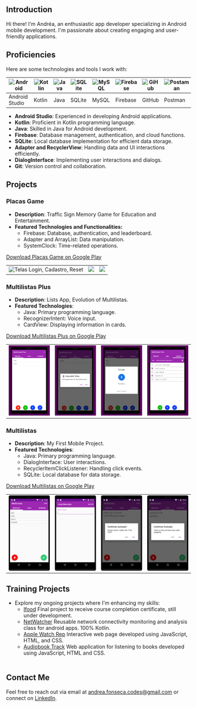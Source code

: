 ## Introduction
Hi there! I'm Andréa, an enthusiastic app developer specializing in Android mobile development. 
I'm passionate about creating engaging and user-friendly applications.

## Proficiencies
Here are some technologies and tools I work with:

| <img src="https://cdn.jsdelivr.net/gh/devicons/devicon/icons/androidstudio/androidstudio-original.svg" alt="Android" width="80" height="80"/> | <img src="https://cdn.jsdelivr.net/gh/devicons/devicon/icons/kotlin/kotlin-original.svg" alt="Kotlin" width="80" height="80"/> | <img src="https://cdn.jsdelivr.net/gh/devicons/devicon/icons/java/java-original.svg" alt="Java" width="90" height="90"/> | <img src="https://cdn.jsdelivr.net/gh/devicons/devicon/icons/sqlite/sqlite-original.svg" alt="SQLite" width="80" height="80"/> | <img src="https://cdn.jsdelivr.net/gh/devicons/devicon/icons/mysql/mysql-original.svg" alt="MySQL" width="80" height="80"/> | <img src="https://cdn.jsdelivr.net/gh/devicons/devicon/icons/firebase/firebase-plain.svg" alt="Firebase" width="80" height="80"/> | <img src="https://cdn.jsdelivr.net/gh/devicons/devicon/icons/github/github-original.svg" alt="GiHub" width="80" height="80"/> | <img src="https://cdn.jsdelivr.net/gh/devicons/devicon/icons/postman/postman-original.svg" alt="Postaman" width="80" height="80"/> | <img src="https://cdn.jsdelivr.net/gh/devicons/devicon@latest/icons/vscode/vscode-original.svg" alt="VSCode" width="80" height="80"/> |
| --- | --- | --- | --- | --- | --- | --- | --- | --- |
| Android Studio | Kotlin | Java | SQLite | MySQL | Firebase | GitHub | Postman | VSCode |



- **Android Studio**: Experienced in developing Android applications.
- **Kotlin**: Proficient in Kotlin programming language.
- **Java**: Skilled in Java for Android development.
- **Firebase**: Database management, authentication, and cloud functions.
- **SQLite**: Local database implementation for efficient data storage.
- **Adapter and RecyclerView**: Handling data and UI interactions efficiently.
- **DialogInterface**: Implementing user interactions and dialogs.
- **Git**: Version control and collaboration.

## Projects 
### Placas Game
- **Description**: Traffic Sign Memory Game for Education and Entertainment.<br>
- **Featured Technologies and Functionalities:**
  - Firebase: Database, authentication, and leaderboard.
  - Adapter and ArrayList: Data manipulation.
  - SystemClock: Time-related operations.

[Download Placas Game on Google Play](https://play.google.com/store/apps/details?id=com.deiapp.plakasgame)
  <table>
  <tr>
    <td><img src="https://github.com/DeiaApps/DeiaApps/blob/main/cadastro%20login%20reset.gif" alt="Telas Login, Cadastro, Reset" width="150"/></td>
    <td><img src="https://github.com/DeiaApps/DeiaApps/blob/main/jogo.gif"width="150"/></td>
    <td><img src="https://github.com/DeiaApps/DeiaApps/blob/main/login%20logout%20sobre%20ajuda%20record.gif" width="150"/></td>
  </tr> 
  </table>

### Multilistas Plus
- **Description**: Lists App, Evolution of Multilistas.
- **Featured Technologies**:
  - Java: Primary programming language.
  - RecognizerIntent: Voice input.
  - CardView: Displaying information in cards.

[Download Multilistas Plus on Google Play](https://play.google.com/store/apps/details?id=com.deiaapp.multilistasplus)
  <table>
  <tr>
    <td><img src="https://github.com/DeiaApps/DeiaApps/blob/main/1P.png" alt="Tela padrão inicial" width="150"/></td>
    <td><img src="https://github.com/DeiaApps/DeiaApps/blob/main/2P.png" alt="Tela de exclusão total" width="150"/></td>
    <td><img src="https://github.com/DeiaApps/DeiaApps/blob/main/3P.png" alt="Ativando microfone" width="150"/></td>
    <td><img src="https://github.com/DeiaApps/DeiaApps/blob/main/4P.png" alt="Tela exclusão por seleção" width="150"/></td>
  </tr> 
  </table>


### Multilistas
- **Description**: My First Mobile Project.
- **Featured Technologies**:
  - Java: Primary programming language.
  - DialogInterface: User interactions.
  - RecyclerItemClickListener: Handling click events.
  - SQLite: Local database for data storage.

[Download Multilistas on Google Play](https://play.google.com/store/apps/details?id=com.deiapp.listastarefas)
  <table>
  <tr>
    <td><img src="https://github.com/DeiaApps/DeiaApps/blob/main/mercado.png" alt="Tela padrão inicial" width="150"/></td>
    <td><img src="https://github.com/DeiaApps/DeiaApps/blob/main/add.png" alt="Tela de inserção de " width="150"/></td>
    <td><img src="https://github.com/DeiaApps/DeiaApps/blob/main/divDelOne.png" alt="Tela de exclusão individual" width="150"/></td>
    <td><img src="https://github.com/DeiaApps/DeiaApps/blob/main/DelAll.png" alt="Tela de exclusão total" width="150"/></td>
  </tr> 
  </table>

## Training Projects 
- Explore my ongoing projects where I'm enhancing my skills:
  - [Ifood](https://github.com/DeiaApps/Ifood) Final project to receive course completion certificate,  still under development.
  - [NetWatcher](https://github.com/AndreaAFonseca/NetWatcher) Reusable network connectivity monitoring and analysis class for android apps. 100% Kotlin.
  - [Apple Watch Rep](https://github.com/DeiaApps/Apple-Watch-Rep) Interactive web page developed using JavaScript, HTML, and CSS.
  - [Audiobook Track](https://github.com/DeiaApps/AudiobookTrack) Web application for listening to books developed using JavaScript, HTML and CSS.
<br><br>

## Contact Me
Feel free to reach out via email at andrea.fonseca.codes@gmail.com or connect on [LinkedIn](https://www.linkedin.com/in/andreaafonseca/).


<!---
AndreaAFonseca/AndreaAFonseca is a ✨ special ✨ repository because its `README.md` (this file) appears on your GitHub profile.
You can click the Preview link to take a look at your changes.
--->
